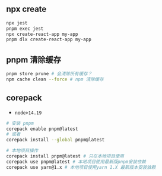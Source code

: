 ## npx create

```bash
npx jest
pnpm exec jest
npx create-react-app my-app
pnpm dlx create-react-app my-app
```

## pnpm 清除缓存

```bash
pnpm store prune # 会清除所有缓存？
npm cache clean --force # npm 清除缓存
```

## corepack

- `node>14.19`

```bash
# 安装 pnpm
corepack enable pnpm@latest
# 或者
corepack install --global pnpm@latest

# 本地项目操作
corepack install pnpm@latest # 只在本地项目使用
corepack use pnpm@latest # 本地项目使用最新版pnpm安装依赖
corepack use yarn@1.x # 本地项目使用yarn 1.X 最新版本安装依赖
```

